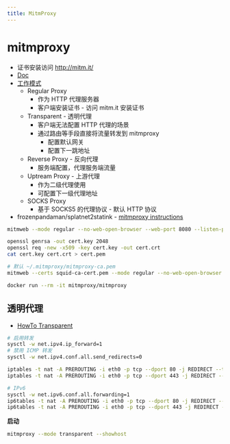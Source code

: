```yaml
---
title: MitmProxy
---
```


# mitmproxy

- 证书安装访问 http://mitm.it/
- [Doc](http://docs.mitmproxy.org/en/stable/)
- [工作模式](https://docs.mitmproxy.org/stable/concepts-modes/)
  - Regular Proxy
    - 作为 HTTP 代理服务器
    - 客户端安装证书 - 访问 mitm.it 安装证书
  - Transparent - 透明代理
    - 客户端无法配置 HTTP 代理的场景
    - 通过路由等手段直接将流量转发到 mitmproxy
      - 配置默认网关
      - 配置下一跳地址
  - Reverse Proxy - 反向代理
    - 服务端配置，代理服务端流量
  - Uptream Proxy - 上游代理
    - 作为二级代理使用
    - 可配置下一级代理地址
  - SOCKS Proxy
    - 基于 SOCKS5 的代理协议 - 默认 HTTP 协议
- frozenpandaman/splatnet2statink - [mitmproxy instructions](https://github.com/frozenpandaman/splatnet2statink/wiki/mitmproxy-instructions)

```bash
mitmweb --mode regular --no-web-open-browser --web-port 8080 --listen-port 8888

openssl genrsa -out cert.key 2048
openssl req -new -x509 -key cert.key -out cert.crt
cat cert.key cert.crt > cert.pem

# 默认 ~/.mitmproxy/mitmproxy-ca.pem
mitmweb --certs squid-ca-cert.pem --mode regular --no-web-open-browser --web-port 8080 --listen-port 8888

docker run --rm -it mitmproxy/mitmproxy
```

## 透明代理

- [HowTo Transparent](https://docs.mitmproxy.org/stable/howto-transparent/)

```bash
# 启用转发
sysctl -w net.ipv4.ip_forward=1
# 禁用 ICMP 转发
sysctl -w net.ipv4.conf.all.send_redirects=0

iptables -t nat -A PREROUTING -i eth0 -p tcp --dport 80 -j REDIRECT --to-port 8080
iptables -t nat -A PREROUTING -i eth0 -p tcp --dport 443 -j REDIRECT --to-port 8080

# IPv6
sysctl -w net.ipv6.conf.all.forwarding=1
ip6tables -t nat -A PREROUTING -i eth0 -p tcp --dport 80 -j REDIRECT --to-port 8080
ip6tables -t nat -A PREROUTING -i eth0 -p tcp --dport 443 -j REDIRECT --to-port 8080
```

**启动**

```bash
mitmproxy --mode transparent --showhost
```
